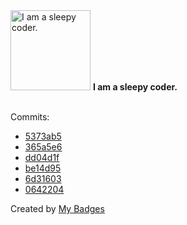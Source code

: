 <img src="https://my-badges.github.io/my-badges/sleepy-coder.png" alt="I am a sleepy coder." title="I am a sleepy coder." width="128">
<strong>I am a sleepy coder.</strong>
<br><br>

Commits:

- <a href="https://github.com/adib-yg/web/commit/5373ab5f6da1e807d8710c2f615072bd4b06767b">5373ab5</a>
- <a href="https://github.com/adib-yg/web/commit/365a5e69ef5dcb54ce851c9db9eeeddeafff62f3">365a5e6</a>
- <a href="https://github.com/adib-yg/web/commit/dd04d1f2580a5f8beb4cc735e4f1e2fd9b7c622a">dd04d1f</a>
- <a href="https://github.com/adib-yg/web/commit/be14d95ccf3f13a650edaa728adc98eda695cc81">be14d95</a>
- <a href="https://github.com/adib-yg/web/commit/6d31603b464359678fced426bc2129e8383b8e69">6d31603</a>
- <a href="https://github.com/adib-yg/web/commit/06422044011681f55bea5d53e14dac2ff4999840">0642204</a>


Created by <a href="https://github.com/my-badges/my-badges">My Badges</a>
